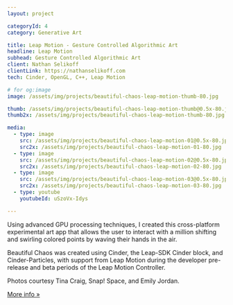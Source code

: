 ```yaml
---
layout: project

categoryId: 4
category: Generative Art

title: Leap Motion - Gesture Controlled Algorithmic Art
headline: Leap Motion
subhead: Gesture Controlled Algorithmic Art
client: Nathan Selikoff
clientLink: https://nathanselikoff.com
tech: Cinder, OpenGL, C++, Leap Motion

# for og:image
image: /assets/img/projects/beautiful-chaos-leap-motion-thumb-80.jpg

thumb: /assets/img/projects/beautiful-chaos-leap-motion-thumb@0.5x-80.jpg
thumb2x: /assets/img/projects/beautiful-chaos-leap-motion-thumb-80.jpg

media:
  - type: image
    src: /assets/img/projects/beautiful-chaos-leap-motion-01@0.5x-80.jpg
    src2x: /assets/img/projects/beautiful-chaos-leap-motion-01-80.jpg
  - type: image
    src: /assets/img/projects/beautiful-chaos-leap-motion-02@0.5x-80.jpg
    src2x: /assets/img/projects/beautiful-chaos-leap-motion-02-80.jpg
  - type: image
    src: /assets/img/projects/beautiful-chaos-leap-motion-03@0.5x-80.jpg
    src2x: /assets/img/projects/beautiful-chaos-leap-motion-03-80.jpg
  - type: youtube
    youtubeId: uSzoVx-Idys

---
```


Using advanced GPU processing techniques, I created this cross-platform experimental art app that allows the user to interact with a million shifting and swirling colored points by waving their hands in the air.

Beautiful Chaos was created using Cinder, the Leap-SDK Cinder block, and Cinder-Particles, with support from Leap Motion during the developer pre-release and beta periods of the Leap Motion Controller.

Photos courtesy Tina Craig, Snap! Space, and Emily Jordan.

[More info »](https://nathanselikoff.com/works/beautiful-chaos)
